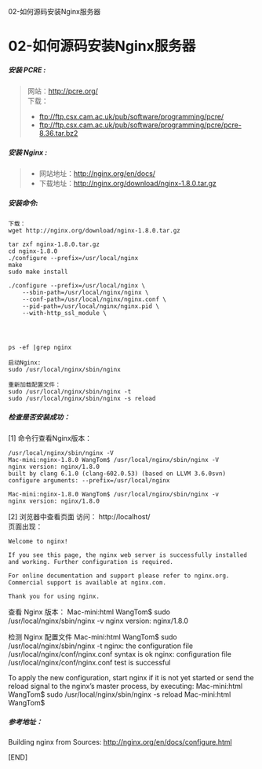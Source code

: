 02-如何源码安装Nginx服务器

# 02-如何源码安装Nginx服务器

##### 安装 PCRE :
> 网站：http://pcre.org/   
> 下载：
> - ftp://ftp.csx.cam.ac.uk/pub/software/programming/pcre/
> - ftp://ftp.csx.cam.ac.uk/pub/software/programming/pcre/pcre-8.36.tar.bz2

##### 安装 Nginx :
> + 网站地址：http://nginx.org/en/docs/
> + 下载地址：http://nginx.org/download/nginx-1.8.0.tar.gz

##### 安装命令:
```
下载：
wget http://nginx.org/download/nginx-1.8.0.tar.gz

tar zxf nginx-1.8.0.tar.gz
cd nginx-1.8.0
./configure --prefix=/usr/local/nginx
make
sudo make install

./configure --prefix=/usr/local/nginx \
    --sbin-path=/usr/local/nginx/nginx \
    --conf-path=/usr/local/nginx/nginx.conf \
    --pid-path=/usr/local/nginx/nginx.pid \
    --with-http_ssl_module \




ps -ef |grep nginx

启动Nginx: 
sudo /usr/local/nginx/sbin/nginx

重新加载配置文件：
sudo /usr/local/nginx/sbin/nginx -t
sudo /usr/local/nginx/sbin/nginx -s reload

```

##### 检查是否安装成功：  

[1] 命令行查看Nginx版本：
```
/usr/local/nginx/sbin/nginx -V
Mac-mini:nginx-1.8.0 WangTom$ /usr/local/nginx/sbin/nginx -V
nginx version: nginx/1.8.0
built by clang 6.1.0 (clang-602.0.53) (based on LLVM 3.6.0svn)
configure arguments: --prefix=/usr/local/nginx

Mac-mini:nginx-1.8.0 WangTom$ /usr/local/nginx/sbin/nginx -v
nginx version: nginx/1.8.0
```

[2] 浏览器中查看页面
访问： http://localhost/    
页面出现：
```
Welcome to nginx!

If you see this page, the nginx web server is successfully installed and working. Further configuration is required.

For online documentation and support please refer to nginx.org.
Commercial support is available at nginx.com.

Thank you for using nginx.
```
查看 Nginx 版本：
Mac-mini:html WangTom$ sudo /usr/local/nginx/sbin/nginx -v
nginx version: nginx/1.8.0

检测 Nginx 配置文件
Mac-mini:html WangTom$ sudo /usr/local/nginx/sbin/nginx -t
nginx: the configuration file /usr/local/nginx/conf/nginx.conf syntax is ok
nginx: configuration file /usr/local/nginx/conf/nginx.conf test is successful


To apply the new configuration, start nginx if it is not yet started or send the reload signal to the nginx’s master process, by executing:
Mac-mini:html WangTom$ sudo /usr/local/nginx/sbin/nginx -s reload
Mac-mini:html WangTom$



##### 参考地址：

Building nginx from Sources:
http://nginx.org/en/docs/configure.html



[END]

